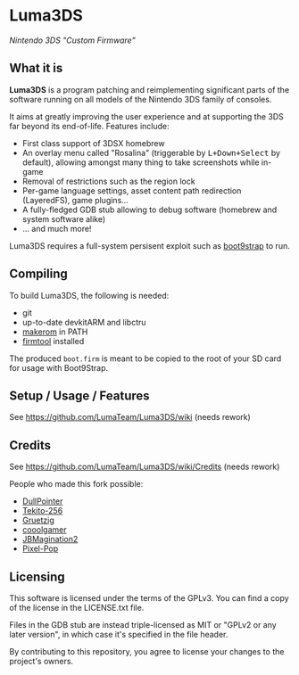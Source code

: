 # Luma3DS

*Nintendo 3DS "Custom Firmware"*

## What it is
**Luma3DS** is a program patching and reimplementing significant parts of the software running on all models of the Nintendo 3DS family of consoles.

It aims at greatly improving the user experience and at supporting the 3DS far beyond its end-of-life. Features include:

* First class support of 3DSX homebrew
* An overlay menu called "Rosalina" (triggerable by <kbd>L+Down+Select</kbd> by default), allowing amongst many thing to take screenshots while in-game
* Removal of restrictions such as the region lock
* Per-game language settings, asset content path redirection (LayeredFS), game plugins...
* A fully-fledged GDB stub allowing to debug software (homebrew and system software alike)
* ... and much more!

Luma3DS requires a full-system persisent exploit such as [boot9strap](https://github.com/SciresM/boot9strap) to run.

## Compiling

To build Luma3DS, the following is needed:
* git
* up-to-date devkitARM and libctru
* [makerom](https://github.com/jakcron/Project_CTR) in PATH
* [firmtool](https://github.com/TuxSH/firmtool) installed

The produced `boot.firm` is meant to be copied to the root of your SD card for usage with Boot9Strap.

## Setup / Usage / Features
See https://github.com/LumaTeam/Luma3DS/wiki (needs rework)

## Credits
See https://github.com/LumaTeam/Luma3DS/wiki/Credits (needs rework)

People who made this fork possible:
- [DullPointer](https://github.com/DullPointer)
- [Tekito-256](https://github.com/Tekito-256)
- [Gruetzig](https://github.com/Gruetzig)
- [cooolgamer](https://github.com/cooolgamer)
- [JBMagination2](https://github.com/JBMagination2)
- [Pixel-Pop](https://github.com/Pixel-Pop)

## Licensing
This software is licensed under the terms of the GPLv3. You can find a copy of the license in the LICENSE.txt file.

Files in the GDB stub are instead triple-licensed as MIT or "GPLv2 or any later version", in which case it's specified in the file header.

By contributing to this repository, you agree to license your changes to the project's owners.

